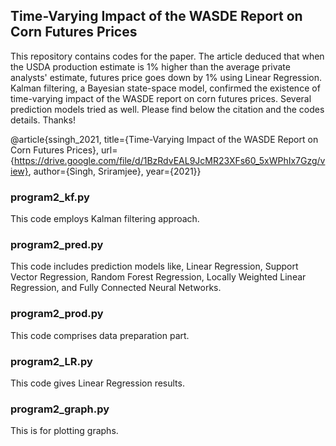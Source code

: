 ## Time-Varying Impact of the WASDE Report on Corn Futures Prices

This repository contains codes for the paper. The article deduced that when the USDA production estimate is 1% higher than the average private analysts' estimate, futures price goes down by 1% using Linear Regression. Kalman filtering, a Bayesian state-space model, confirmed the existence of time-varying impact of the WASDE report on corn futures prices. Several prediction models tried as well. Please find below the citation and the codes details. Thanks!


@article{ssingh_2021, title={Time-Varying Impact of the WASDE Report on Corn Futures Prices}, url={https://drive.google.com/file/d/1BzRdvEAL9JcMR23XFs60_5xWPhIx7Gzg/view}, author={Singh, Sriramjee}, year={2021}}


### program2_kf.py

This code employs Kalman filtering approach. 


### program2_pred.py

This code includes prediction models like, Linear Regression, Support Vector Regression, Random Forest Regression, Locally Weighted Linear Regression, and Fully Connected Neural Networks.


### program2_prod.py

This code comprises data preparation part.


### program2_LR.py

This code gives Linear Regression results.


### program2_graph.py

This is for plotting graphs.

